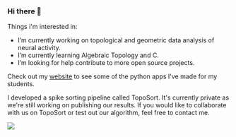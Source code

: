 ### Hi there 👋

Things i'm interested in:

- I’m currently working on topological and geometric data analysis of neural activity.
- I’m currently learning Algebraic Topology and C.
- I’m looking for help contribute to more open source projects.

Check out my [website](https://pujaltes.github.io/blog/) to see some of the python apps I've made for my students.

I developed a spike sorting pipeline called TopoSort. It's currently private as we're still working on publishing our results. If you would like to collaborate with us on TopoSort or test out our algorithm, feel free to contact me.

![](https://komarev.com/ghpvc/?username=your-github-username)
